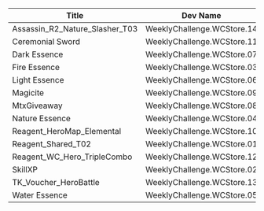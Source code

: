 | Title | Dev Name | Quantity | Currency |  Price |
| ----- | -------- | -------- | -------- |  ----- |
| Assassin_R2_Nature_Slasher_T03 | WeeklyChallenge.WCStore.14 | -1 | WCCoins | 20 |
| Ceremonial Sword | WeeklyChallenge.WCStore.11 | -1 | WCCoins | 10 |
| Dark Essence | WeeklyChallenge.WCStore.07 | -1 | WCCoins | 10 |
| Fire Essence | WeeklyChallenge.WCStore.03 | -1 | WCCoins | 10 |
| Light Essence | WeeklyChallenge.WCStore.06 | -1 | WCCoins | 10 |
| Magicite | WeeklyChallenge.WCStore.09 | -1 | WCCoins | 6 |
| MtxGiveaway | WeeklyChallenge.WCStore.08 | -1 | WCCoins | 75 |
| Nature Essence | WeeklyChallenge.WCStore.04 | -1 | WCCoins | 10 |
| Reagent_HeroMap_Elemental | WeeklyChallenge.WCStore.10 | -1 | WCCoins | 50 |
| Reagent_Shared_T02 | WeeklyChallenge.WCStore.01 | -1 | WCCoins | 1 |
| Reagent_WC_Hero_TripleCombo | WeeklyChallenge.WCStore.12 | -1 | WCCoins | 5 |
| SkillXP | WeeklyChallenge.WCStore.02 | -1 | WCCoins | 3 |
| TK_Voucher_HeroBattle | WeeklyChallenge.WCStore.13 | -1 | WCCoins | 5 |
| Water Essence | WeeklyChallenge.WCStore.05 | -1 | WCCoins | 10 |
